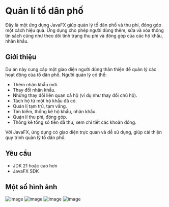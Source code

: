 # Quản lí tổ dân phố

Đây là một ứng dụng JavaFX giúp quản lý tổ dân phố và thu phí, đóng góp một cách hiệu quả. Ứng dụng cho phép người dùng thêm, sửa và xóa thông tin sách cũng như theo dõi tình trạng thu phí và đóng góp của các hộ khẩu, nhân khẩu.

## Giới thiệu

Dự án này cung cấp một giao diện người dùng thân thiện để quản lý các hoạt động của tổ dân phố. Người quản lý có thể:

- Thêm nhân khẩu mới.
- Thay đổi nhân khẩu.
- Những thay đổi liên quan cả hộ (ví dụ như thay đổi chủ hộ).
- Tách hộ từ một hộ khẩu đã có.
- Quản lí tạm trú, tạm vắng.
- Tìm kiếm, thống kê hộ khẩu, nhân khẩu.
- Quản lí thu phí, đóng góp.
- Thống kê tổng số tiền đã thu, xem chi tiết các khoản đóng.

Với JavaFX, ứng dụng có giao diện trực quan và dễ sử dụng, giúp cải thiện quy trình quản lý tổ dân phố.

## Yêu cầu

- JDK 21 hoặc cao hơn
- JavaFX SDK

## Một số hình ảnh

![image](https://github.com/user-attachments/assets/bbc3fc64-33a5-47df-a6d5-0cd8d12a2550)
![image](https://github.com/user-attachments/assets/97cc60f7-b3b8-4ab6-98ed-1f427a998afc)
![image](https://github.com/user-attachments/assets/3323026a-cd10-4aa5-914a-f4759a284799)
![image](https://github.com/user-attachments/assets/2b0b9377-0bfc-4f82-9d8f-dbb61220d17d)

